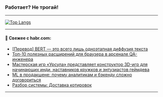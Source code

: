 ### Работает? Не трогай!

---
<!--
#### 🛠️ Technical stack:

![Java](https://img.shields.io/badge/Java-informational?logo=Oracle&style=flat&logoColor=white&color=FF4500)
![Kotlin](https://img.shields.io/badge/Kotlin-informational?logo=Kotlin&style=flat&logoColor=white&color=774D97)
![TS](https://img.shields.io/badge/TypeScript-informational?logo=typeScript&style=flat&logoColor=black&color=017acc)
![Python](https://img.shields.io/badge/Python-informational?logo=Python&style=flat&logoColor=black&color=ffdd54) <br>
![Spring](https://img.shields.io/badge/Spring-informational?logo=Spring&style=flat&logoColor=white&color=6DB33F) 
![SpringBoot](https://img.shields.io/badge/SpringBoot-informational?logo=SpringBoot&style=flat&logoColor=white&color=6DB33F)
![Nest](https://img.shields.io/badge/NestJS-informational?logo=NestJS&style=flat&logoColor=white&color=E0234E) 
![NodeJS](https://img.shields.io/badge/NodeJS-informational?logo=node.js&style=flat&logoColor=white&color=70A760)<br>
![PostgreSQL](https://img.shields.io/badge/PostgreSQL-informational?logo=PostgreSQL&style=flat&logoColor=white&color=DAA520)
![MongoDB](https://img.shields.io/badge/MongoDB-informational?logo=MongoDB&style=flat&logoColor=white&color=870000)
![Apache](https://img.shields.io/badge/Apache-informational?logo=apache&style=flat&logoColor=white&color=f74e28)

___ 
-->

<!--- #### 🛠️ : --->

[![Top Langs](https://github-readme-stats-82jvfl3w3-advtsettinggmailcoms-projects.vercel.app/api/top-langs/?username=zloylis&langs_count=10&hide_title=true&title_color=e6edf3&size_weight=0.5&count_weight=0.5&layout=compact&hide_progress=true&hide_border=true&theme=dracula&hide=css,makefile,cmake)](https://github.com/zloylis)

<!---


####  :octocat:&nbsp;&nbsp; Статистика:

![GitHub stats](https://github-readme-stats-u2qms2cxw-advtsettinggmailcoms-projects.vercel.app/api?username=zloylis&show_icons=true&hide_border=true&theme=dracula&title_color=e6edf3&include_all_commits=true&count_private=true&hide_rank=false&hide_title=true&rank_icon=github)
-->
---

#### 💬 Свежее с habr.com:

<!-- BLOG-POST-LIST:START -->
- [[Перевод] BERT — это всего лишь одноэтапная диффузия текста](https://habr.com/ru/articles/959814/?utm_source=habrahabr&utm_medium=rss&utm_campaign=959814)
- [Топ-10 полезных расширений для браузера в арсенале QA-инженера](https://habr.com/ru/articles/956060/?utm_source=habrahabr&utm_medium=rss&utm_campaign=956060)
- [Мастерская игр «Урсула» представляет конструктор 3D-игр для начинающих инди, наставников кружков и энтузиастов геймдева](https://habr.com/ru/articles/957254/?utm_source=habrahabr&utm_medium=rss&utm_campaign=957254)
- [ML в продакшене: почему аналитикам и бэкенду сложно договориться](https://habr.com/ru/companies/oleg-bunin/articles/955850/?utm_source=habrahabr&utm_medium=rss&utm_campaign=955850)
- [Разбор системы: Доставка котировок](https://habr.com/ru/companies/otus/articles/958988/?utm_source=habrahabr&utm_medium=rss&utm_campaign=958988)
<!-- BLOG-POST-LIST:END -->

---
